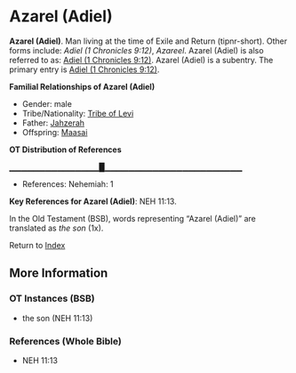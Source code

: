 # Azarel (Adiel)
**Azarel (Adiel)**. 
Man living at the time of Exile and Return (tipnr-short). 
Other forms include: 
*Adiel (1 Chronicles 9:12)*, *Azareel*. 
Azarel (Adiel) is also referred to as: 
[Adiel (1 Chronicles 9:12)](Adiel.2.md). 
Azarel (Adiel) is a subentry. The primary entry is 
[Adiel (1 Chronicles 9:12)](Adiel.2.md). 




**Familial Relationships of Azarel (Adiel)**


* Gender: male
* Tribe/Nationality: [Tribe of Levi](../../../groups/md/acai/Levi.md)
* Father: [Jahzerah](Jahzerah.md)
* Offspring: [Maasai](Maasai.md)


**OT Distribution of References**

▁▁▁▁▁▁▁▁▁▁▁▁▁▁▁█▁▁▁▁▁▁▁▁▁▁▁▁▁▁▁▁▁▁▁▁▁▁▁
* References: Nehemiah: 1



**Key References for Azarel (Adiel)**: 
NEH 11:13. 


In the Old Testament (BSB), words representing “Azarel (Adiel)” are translated as 
*the son* (1x). 




Return to [Index](00-Index.md)

## More Information

### OT Instances (BSB)

* the son (NEH 11:13)



### References (Whole Bible)

* NEH 11:13



